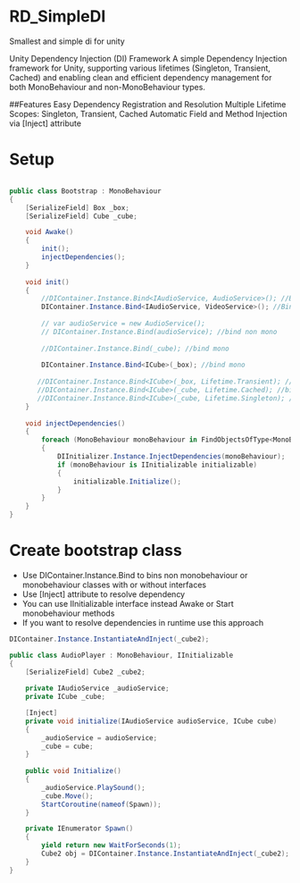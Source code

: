 # RD_SimpleDI
Smallest and simple di for unity

Unity Dependency Injection (DI) Framework
A simple Dependency Injection framework for Unity, supporting various lifetimes (Singleton, Transient, Cached) and enabling clean and efficient dependency management for both MonoBehaviour and non-MonoBehaviour types.

##Features
Easy Dependency Registration and Resolution
Multiple Lifetime Scopes: Singleton, Transient, Cached
Automatic Field and Method Injection via [Inject] attribute

# Setup

```C#

public class Bootstrap : MonoBehaviour
{
    [SerializeField] Box _box;
    [SerializeField] Cube _cube;

    void Awake()
    {
        init();
        injectDependencies();
    }
    
    void init()
    {
        //DIContainer.Instance.Bind<IAudioService, AudioService>(); //Bind non mono
        DIContainer.Instance.Bind<IAudioService, VideoService>(); //Bind non mono
        
        // var audioService = new AudioService();
        // DIContainer.Instance.Bind(audioService); //bind non mono
        
        //DIContainer.Instance.Bind(_cube); //bind mono
        
        DIContainer.Instance.Bind<ICube>(_box); //bind mono
       
       //DIContainer.Instance.Bind<ICube>(_box, Lifetime.Transient); //bind mono
       //DIContainer.Instance.Bind<ICube>(_cube, Lifetime.Cached); //bind mono
       //DIContainer.Instance.Bind<ICube>(_cube, Lifetime.Singleton); //bind mono
    }
    
    void injectDependencies()
    {
        foreach (MonoBehaviour monoBehaviour in FindObjectsOfType<MonoBehaviour>(true))
        {
            DIInitializer.Instance.InjectDependencies(monoBehaviour);
            if (monoBehaviour is IInitializable initializable)
            {
                initializable.Initialize();
            }
        }
    }
}

```

# Create bootstrap class
- Use DIContainer.Instance.Bind to bins non monobehaviour or monobehaviour classes with or without interfaces
- Use [Inject] attribute to resolve dependency
- You can use IInitializable interface instead Awake or Start monobehaviour methods
- If you want to resolve dependencies in runtime use this approach
```C#
DIContainer.Instance.InstantiateAndInject(_cube2);
```

```C#
public class AudioPlayer : MonoBehaviour, IInitializable
{
    [SerializeField] Cube2 _cube2;
    
    private IAudioService _audioService;
    private ICube _cube;

    [Inject]
    private void initialize(IAudioService audioService, ICube cube)
    {
        _audioService = audioService;
        _cube = cube;
    }
    
    public void Initialize()
    {
        _audioService.PlaySound();
        _cube.Move();
        StartCoroutine(nameof(Spawn));
    }

    private IEnumerator Spawn()
    {
        yield return new WaitForSeconds(1);
        Cube2 obj = DIContainer.Instance.InstantiateAndInject(_cube2);
    }
}
